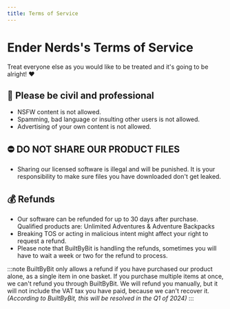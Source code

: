 ```yaml
---
title: Terms of Service
---
```


# Ender Nerds's Terms of Service
Treat everyone else as you would like to be treated and it's going to be alright! :heart:

## :bell: Please be civil and professional
- NSFW content is not allowed.
- Spamming, bad language or insulting other users is not allowed.
- Advertising of your own content is not allowed.

## :no_entry: DO NOT SHARE OUR PRODUCT FILES
- Sharing our licensed software is illegal and will be punished. It is your responsibility to make sure files you have downloaded don't get leaked.

## :moneybag: Refunds
- Our software can be refunded for up to 30 days after purchase. Qualified products are: Unlimited Adventures & Adventure Backpacks
- Breaking TOS or acting in malicious intent might affect your right to request a refund.
- Please note that BuiltByBit is handling the refunds, sometimes you will have to wait a week or two for the refund to process.

:::note
BuiltByBit only allows a refund if you have purchased our product alone, as a single item in one basket. If you purchase multiple items at once, we can't refund you through BuiltByBit. We will refund you manually, but it will not include the VAT tax you have paid, because we can't recover it.\
*(According to BuiltByBit, this will be resolved in the Q1 of 2024)*
:::